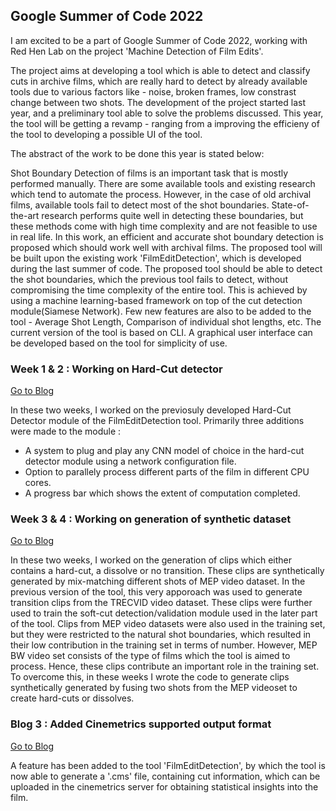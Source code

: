 ## Google Summer of Code 2022

I am excited to be a part of Google Summer of Code 2022, working with Red Hen Lab on the project 'Machine Detection of Film Edits'.

The project aims at developing a tool which is able to detect and classify cuts in archive films, which are really hard to detect by already available tools  due to various 
factors like - noise, broken frames, low constrast change between two shots. The development of the project started last year, and a preliminary tool able to solve the problems discussed. This year, the tool will be getting a revamp - ranging from a improving the efficieny of the tool to developing a possible UI of the tool.

The abstract of the work to be done this year is stated below:

Shot Boundary Detection of films is an important task that is mostly performed manually. There are some available tools and existing research which tend to automate the process. However, in the case of old archival films, available tools fail to detect most of the shot boundaries. State-of-the-art research performs quite well in detecting these boundaries, but these methods come with high time complexity and are not feasible to use in real life. In this work, an efficient and accurate shot boundary detection is proposed which should work well with archival films. The proposed tool will be built upon the existing work 'FilmEditDetection', which is developed during the last summer of code. The proposed tool should be able to detect the shot boundaries, which the previous tool fails to detect, without compromising the time complexity of the entire tool. This is achieved by using a machine learning-based framework on top of the cut detection module(Siamese Network). Few new features are also to be added to the tool - Average Shot Length, Comparison of individual shot lengths, etc. The current version of the tool is based on CLI. A graphical user interface can be developed based on the tool for simplicity of use.


### Week 1 & 2 : Working on Hard-Cut detector

[Go to Blog](https://tre3x.github.io/week1)

In these two weeks, I worked on the previosuly developed Hard-Cut Detector module of the FilmEditDetection tool. Primarily three additions were made to the module : 

- A system to plug and play any CNN model of choice in the hard-cut detector module using a network configuration file.
- Option to parallely process different parts of the film in different CPU cores.
- A progress bar which shows the extent of computation completed.

### Week 3 & 4 : Working on generation of synthetic dataset

[Go to Blog](https://tre3x.github.io/week2)

In these two weeks, I worked on the generation of clips which either contains a hard-cut, a dissolve or no transition. These clips are synthetically generated by mix-matching different shots of MEP video dataset. In the previous version of the tool, this very apporoach was used to generate transition clips from the TRECVID video dataset. These clips were further used to train the soft-cut detection/validation module used in the later part of the tool. Clips from MEP video datasets were also used in the training set, but they were restricted to the natural shot boundaries, which resulted in their low contribution in the training set in terms of number. However, MEP BW video set consists of the type of films which the tool is aimed to process. Hence, these clips contribute an important role in the training set. To overcome this, in these weeks I wrote the code to generate clips synthetically generated by fusing two shots from the MEP videoset to create hard-cuts or dissolves. 

### Blog 3 : Added Cinemetrics supported output format

[Go to Blog](https://tre3x.github.io/blog3)

A feature has been added to the tool 'FilmEditDetection', by which the tool is now able to generate a '.cms' file, containing cut information, which can be uploaded in the 
cinemetrics server for obtaining statistical insights into the film.
